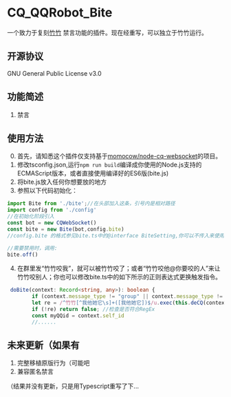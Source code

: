 # CQ_QQRobot_Bite
一个致力于复刻[竹竹](https://github.com/Tsuk1ko/CQ-picfinder-robot/) 禁言功能的插件。现在经重写，可以独立于竹竹运行。

## 开源协议
GNU General Public License v3.0
## 功能简述
1. 禁言
## 使用方法
0. 首先，请知悉这个插件仅支持基于[momocow/node-cq-websocket](https://github.com/momocow/node-cq-websocket)的项目。
1. 修改tsconfig.json,运行```npm run build```编译成你使用的Node.js支持的ECMAScript版本，或者直接使用编译好的ES6版(bite.js)
2. 将bite.js放入任何你想要放的地方
3. 参照以下代码初始化：
```javascript
import Bite from './bite';//在头部加入这条，引号内是相对路径
import config from './config'
//在初始化阶段引入
const bot = new CQWebSocket()
const bite = new Bite(bot,config.bite)
//config.bite 的格式参见bite.ts中的@interface BiteSetting,你可以不传入来使用默认设置

//需要禁用时，调用:
bite.off()
```
4. 在群里发“竹竹咬我”，就可以被竹竹咬了；或者“竹竹咬他@你要咬的人”来让竹竹咬别人；你也可以修改bite.ts中的如下所示的正则表达式更换触发指令。
```typescript
 doBite(context: Record<string, any>): boolean {
        if (context.message_type != "group" || context.message_type != "discuss") return false;
        let re = /^竹竹[^我他她它\s]+([我他她它])$/u.exec(this.deCQ(context.raw_message)) //更改这里的正则表达式
        if (!re) return false; //检查是否符合RegEx
        const myQQid = context.self_id
        //......
```

## 未来更新（如果有
1. 完整移植原版行为（可能吧
2. 兼容匿名禁言

（结果并没有更新，只是用Typescript重写了下...
